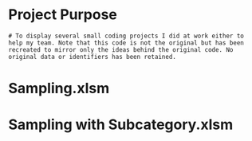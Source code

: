 # Project Purpose
    # To display several small coding projects I did at work either to help my team. Note that this code is not the original but has been recreated to mirror only the ideas behind the original code. No original data or identifiers has been retained.

# Sampling.xlsm

# Sampling with Subcategory.xlsm

